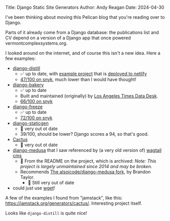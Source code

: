 Title: Django Static Site Generators
Author: Andy Reagan
Date: 2024-04-30

I've been thinking about moving this Pelican blog that you're reading over to Django.

Parts of it already come from a Django database: 
the publications list and CV depend on a version of a Django app that once powered vermontcomplexsystems.org.

I looked around on the internet, and of course this isn't a new idea.
Here a few examples:

* [django-distill](https://github.com/meeb/django-distill)
    * ✅ up to date, with [example project](https://github.com/meeb/django-distill-example/tree/master) that is [deployed to netlify](https://django-distill-example.meeb.org/)
    * [47/100 on snyk](https://snyk.io/advisor/python/django-distill), much lower than I would have thought!
* [django-bakery](https://github.com/palewire/django-bakery)
    * ✅ up to date
    * Built and maintained (originally) by [Los Angeles Times Data Desk](http://datadesk.latimes.com/posts/2012/03/introducing-django-bakery/).
    * [66/100 on snyk](https://snyk.io/advisor/python/django-bakery)
* [django-freeze](https://github.com/fabiocaccamo/django-freeze)
    * ✅ up to date
    * [72/100 on snyk](https://snyk.io/advisor/python/django-freeze)
* [django-staticgen](https://github.com/mishbahr/django-staticgen)
    * 🚫 very out ot date
    * 39/100, should be lower? Django scores a 94, so that's good.
* [Cactus](https://github.com/eudicots/Cactus)
    * 🚫 very out ot date
* [django-medusa](https://github.com/mtigas/django-medusa?tab=readme-ov-file) that I saw referenced by (a very old version of) [wagtail cms](https://docs.wagtail.org/en/v1.1/reference/contrib/staticsitegen.html)
    * 🚫 From the README on the project, which is archived: _Note: This project is largely unmaintained since 2014 and may be broken._
    * Recommends [The alsoicode/django-medusa fork](https://github.com/alsoicode/django-medusa), by Brandon Taylor.
        * 🚫 Still very out of date
* could just use [wget](https://www.michelepasin.org/blog/2021/10/29/django-wget-static-site/index.html)!

A few of the examples I found from "jamstack", like this: https://jamstack.org/generators/cactus/.
Interesting project itself.

Looks like `django-distill` is quite nice!
